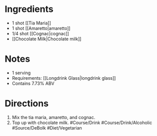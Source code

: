 # Ingredients
- 1 shot [[Tia Maria]]
- 1 shot [[Amaretto|amaretto]]
- 1/4 shot [[Cognac|cognac]]
- [[Chocolate Milk|Chocolate milk]]
# Notes
- 1 serving
- Requirements: [[Longdrink Glass|longdrink glass]]
- Contains 7.73% ABV
# Directions
1. Mix the tia maria, amaretto, and cognac.
2. Top up with chocolate milk.
#Course/Drink #Course/Drink/Alcoholic #Source/DeBolk #Diet/Vegetarian 